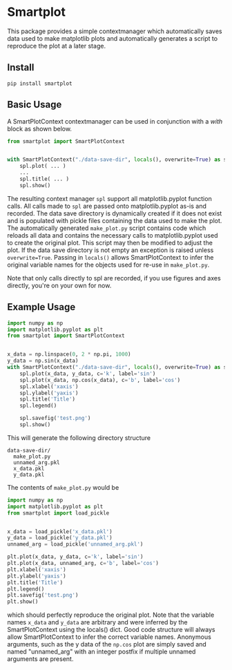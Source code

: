 # Smartplot

This package provides a simple contextmanager which automatically saves data used to make matplotlib plots and automatically generates a script to reproduce the plot at a later stage.

## Install

`pip install smartplot`

## Basic Usage

A SmartPlotContext contextmanager can be used in conjunction with a *with* block as shown below. 

```python
from smartplot import SmartPlotContext


with SmartPlotContext("./data-save-dir", locals(), overwrite=True) as spl:
    spl.plot( ... )
    ...
    spl.title( ... )
    spl.show()
```

The resulting context manager `spl` support all matplotlib.pyplot function calls.
All calls made to `spl` are passed onto matplotlib.pyplot as-is and recorded.
The data save directory is dynamically created if it does not exist and is populated with pickle files containing the data used to make the plot.
The automatically generated `make_plot.py` script contains code which reloads all data and contains the necessary calls to matplotlib.pyplot used to create the original plot.
This script may then be modified to adjust the plot.
If the data save directory is not empty an exception is raised unless `overwrite=True`.
Passing in `locals()` allows SmartPlotContext to infer the original variable names for the objects used for re-use in `make_plot.py`.

Note that only calls directly to spl are recorded, if you use figures and axes directly, you're on your own for now.

## Example Usage

```python
import numpy as np
import matplotlib.pyplot as plt
from smartplot import SmartPlotContext


x_data = np.linspace(0, 2 * np.pi, 1000)
y_data = np.sin(x_data)
with SmartPlotContext("./data-save-dir", locals(), overwrite=True) as spl:
    spl.plot(x_data, y_data, c='k', label='sin')
    spl.plot(x_data, np.cos(x_data), c='b', label='cos')
    spl.xlabel('xaxis')
    spl.ylabel('yaxis')
    spl.title('Title')
    spl.legend()

    spl.savefig('test.png')
    spl.show()
```

This will generate the following directory structure

```
data-save-dir/
  make_plot.py
  unnamed_arg.pkl
  x_data.pkl
  y_data.pkl
```

The contents of `make_plot.py` would be

```python
import numpy as np
import matplotlib.pyplot as plt
from smartplot import load_pickle


x_data = load_pickle('x_data.pkl')
y_data = load_pickle('y_data.pkl')
unnamed_arg = load_pickle('unnamed_arg.pkl')

plt.plot(x_data, y_data, c='k', label='sin')
plt.plot(x_data, unnamed_arg, c='b', label='cos')
plt.xlabel('xaxis')
plt.ylabel('yaxis')
plt.title('Title')
plt.legend()
plt.savefig('test.png')
plt.show()
```

which should perfectly reproduce the original plot.
Note that the variable names `x_data` and `y_data` are arbitrary and were inferred by the SmartPlotContext using the locals() dict.
Good code structure will always allow SmartPlotContext to infer the correct variable names.
Anonymous arguments, such as the y data of the `np.cos` plot are simply saved and named "unnamed_arg" with an integer postfix if multiple unnamed arguments are present.
